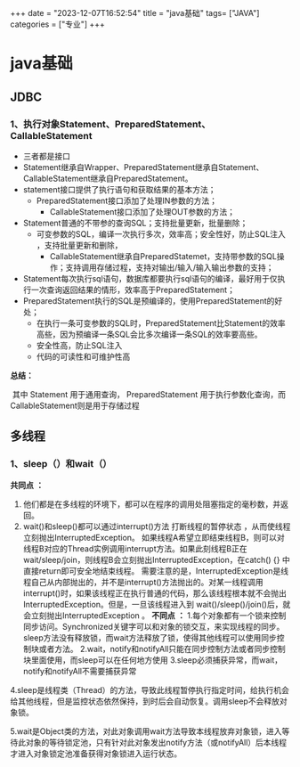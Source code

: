 +++
date = "2023-12-07T16:52:54"
title = "java基础"
tags= ["JAVA"]
categories = ["专业"]
+++
# 						java基础

## JDBC

### 1、执行对象Statement、PreparedStatement、CallableStatement

* 三者都是接口
* Statement继承自Wrapper、PreparedStatement继承自Statement、CallableStatement继承自PreparedStatement。
* statement接口提供了执行语句和获取结果的基本方法；
  * PreparedStatement接口添加了处理IN参数的方法；
    * CallableStatement接口添加了处理OUT参数的方法；
* Statement普通的不带参的查询SQL；支持批量更新，批量删除；
  * 可变参数的SQL，编译一次执行多次，效率高；安全性好，防止SQL注入	，支持批量更新和删除，
    * CallableStatement继承自PreparedStatemet，支持带参数的SQL操作；支持调用存储过程，支持对输出/输入/输入输出参数的支持；
* Statement每次执行sql语句，数据库都要执行sql语句的编译，最好用于仅执行一次查询返回结果的情形，效率高于PreparedStatement；
* PreparedStatement执行的SQL是预编译的，使用PreparedStatement的好处；
  * 在执行一条可变参数的SQL时，PreparedStatement比Statement的效率高些，因为预编译一条SQL会比多次编译一条SQL的效率要高些。
  * 安全性高，防止SQL注入
  * 代码的可读性和可维护性高



**总结：**

​	其中 Statement 用于通用查询， PreparedStatement 用于执行参数化查询，而 CallableStatement则是用于存储过程

## 多线程

### 1、sleep（）和wait（）

**共同点** **：** 
1. 他们都是在多线程的环境下，都可以在程序的调用处阻塞指定的毫秒数，并返回。 
2. wait()和sleep()都可以通过interrupt()方法 打断线程的暂停状态 ，从而使线程立刻抛出InterruptedException。 
如果线程A希望立即结束线程B，则可以对线程B对应的Thread实例调用interrupt方法。如果此刻线程B正在wait/sleep/join，则线程B会立刻抛出InterruptedException，在catch() {} 中直接return即可安全地结束线程。 
需要注意的是，InterruptedException是线程自己从内部抛出的，并不是interrupt()方法抛出的。对某一线程调用 interrupt()时，如果该线程正在执行普通的代码，那么该线程根本就不会抛出InterruptedException。但是，一旦该线程进入到 wait()/sleep()/join()后，就会立刻抛出InterruptedException 。 
**不同点** **：** 
1.每个对象都有一个锁来控制同步访问。Synchronized关键字可以和对象的锁交互，来实现线程的同步。 
sleep方法没有释放锁，而wait方法释放了锁，使得其他线程可以使用同步控制块或者方法。 
2.wait，notify和notifyAll只能在同步控制方法或者同步控制块里面使用，而sleep可以在任何地方使用 
3.sleep必须捕获异常，而wait，notify和notifyAll不需要捕获异常 

4.sleep是线程类（Thread）的方法，导致此线程暂停执行指定时间，给执行机会给其他线程，但是监控状态依然保持，到时后会自动恢复。调用sleep不会释放对象锁。

5.wait是Object类的方法，对此对象调用wait方法导致本线程放弃对象锁，进入等待此对象的等待锁定池，只有针对此对象发出notify方法（或notifyAll）后本线程才进入对象锁定池准备获得对象锁进入运行状态。